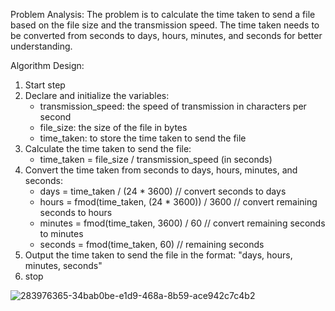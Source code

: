 Problem Analysis:
The problem is to calculate the time taken to send a file based on the file size and the transmission speed.
The time taken needs to be converted from seconds to days, hours, minutes, and seconds for better understanding.

Algorithm Design:
1. Start step
2. Declare and initialize the variables:
   - transmission_speed: the speed of transmission in characters per second
   - file_size: the size of the file in bytes
   - time_taken: to store the time taken to send the file
3. Calculate the time taken to send the file:
   - time_taken = file_size / transmission_speed (in seconds)
4. Convert the time taken from seconds to days, hours, minutes, and seconds:
   - days = time_taken / (24 * 3600) // convert seconds to days
   - hours = fmod(time_taken, (24 * 3600)) / 3600 // convert remaining seconds to hours
   - minutes = fmod(time_taken, 3600) / 60 // convert remaining seconds to minutes
   - seconds = fmod(time_taken, 60) // remaining seconds
5. Output the time taken to send the file in the format: "days, hours, minutes, seconds"
6. stop
 
 
 
 
 ![283976365-34bab0be-e1d9-468a-8b59-ace942c7c4b2](https://github.com/SWEG-2015EC-Batch/Code-Warrior/assets/149199747/0ac20dc7-3a62-4b08-93dc-bda9905d05ac)

